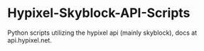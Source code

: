 # Hypixel-Skyblock-API-Scripts
Python scripts utilizing the hypixel api (mainly skyblock), docs at api.hypixel.net. 
